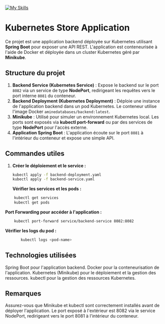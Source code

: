 [![My Skills](https://skillicons.dev/icons?i=java,spring,docker,kubernetes)](https://skillicons.dev)

# Kubernetes Store Application

Ce projet est une application backend déployée sur Kubernetes utilisant **Spring Boot** pour exposer une API REST. L'application est conteneurisée à l'aide de Docker et déployée dans un cluster Kubernetes géré par **Minikube**.

## Structure du projet

1. **Backend Service (Kubernetes Service)** : Expose le backend sur le port `8082` via un service de type **NodePort**, redirigeant les requêtes vers le port interne `8081` du conteneur.
2. **Backend Deployment (Kubernetes Deployment)** : Déploie une instance de l'application backend dans un pod Kubernetes. Le conteneur utilise l'image Docker `aminedatabases/backend:latest`.
3. **Minikube** : Utilisé pour simuler un environnement Kubernetes local. Les ports sont exposés via **kubectl port-forward** ou par des services de type **NodePort** pour l'accès externe.
4. **Application Spring Boot** : L'application écoute sur le port `8081` à l'intérieur du conteneur et expose une simple API.

## Commandes utiles

1. **Créer le déploiement et le service :**
   ```bash
   kubectl apply -f backend-deployment.yaml
   kubectl apply -f backend-service.yaml
   ```
   **Vérifier les services et les pods :**

```bash
    kubectl get services
    kubectl get pods
```

**Port Forwarding pour accéder à l'application :**

```bash
    kubectl port-forward service/backend-service 8082:8082
```

**Vérifier les logs du pod :**

```bash
       kubectl logs <pod-name>
```

## Technologies utilisées

Spring Boot pour l'application backend.
Docker pour la conteneurisation de l'application.
Kubernetes (Minikube) pour le déploiement et la gestion des ressources.
kubectl pour la gestion des ressources Kubernetes.

## Remarques

Assurez-vous que Minikube et kubectl sont correctement installés avant de déployer l'application.
Le port exposé à l'extérieur est 8082 via le service NodePort, redirigeant vers le port 8081 à l'intérieur du conteneur.
